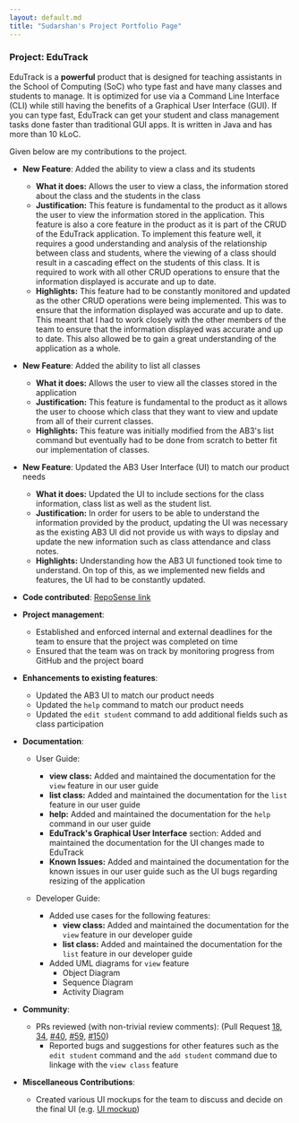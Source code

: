 ```yaml
---
layout: default.md
title: "Sudarshan's Project Portfolio Page"
---
```


### Project: EduTrack

EduTrack is a **powerful** product that is designed for teaching assistants in the School of Computing (SoC) who type fast and have many classes and students to manage. It is optimized for use via a Command Line Interface (CLI) while still having the benefits of a Graphical User Interface (GUI). If you can type fast, EduTrack can get your student and class management tasks done faster than traditional GUI apps. It is written in Java and has more than 10 kLoC.

Given below are my contributions to the project. <br>
* **New Feature**: Added the ability to view a class and its students

  * **What it does:** Allows the user to view a class, the information stored about the class and the students in the class
  * **Justification:** This feature is fundamental to the product as it allows the user to view the information stored in the application. This feature is also a core feature in the product as it is part of the CRUD of the EduTrack application. To implement this feature well, it requires a good understanding and analysis of the relationship between class and students, where the viewing of a class should result in a cascading effect on the students of this class. It is required to work with all other CRUD operations to ensure that the information displayed is accurate and up to date.
  * **Highlights:** This feature had to be constantly monitored and updated as the other CRUD operations were being implemented. This was to ensure that the information displayed was accurate and up to date. This meant that I had to work closely with the other members of the team to ensure that the information displayed was accurate and up to date. This also allowed be to gain a great understanding of the application as a whole. <br>
* **New Feature**: Added the ability to list all classes

  * **What it does:** Allows the user to view all the classes stored in the application
  * **Justification:** This feature is fundamental to the product as it allows the user to choose which class that they want to view and update from all of their current classes.
  * **Highlights:** This feature was initially modified from the AB3's list command but eventually had to be done from scratch to better fit our implementation of classes. <br>
* **New Feature**: Updated the AB3 User Interface (UI) to match our product needs

  * **What it does:** Updated the UI to include sections for the class information, class list as well as the student list.
  * **Justification:** In order for users to be able to understand the information provided by the product, updating the UI was necessary as the existing AB3 UI did not provide us with ways to dipslay and update the new information such as class attendance and class notes.
  * **Highlights:** Understanding how the AB3 UI functioned took time to understand. On top of this, as we implemented new fields and features, the UI had to be constantly updated. <br>
* **Code contributed**: [RepoSense link](https://nus-cs2103-ay2324s1.github.io/tp-dashboard/?search=sudarshan2401&breakdown=true)<br>
* **Project management**:

    * Established and enforced internal and external deadlines for the team to ensure that the project was completed on time
    * Ensured that the team was on track by monitoring progress from GitHub and the project board <br>
* **Enhancements to existing features**:

  * Updated the AB3 UI to match our product needs
  * Updated the `help` command to match our product needs
  * Updated the `edit student` command to add additional fields such as class participation <br>
* **Documentation**:

  * User Guide:
    * **view class:** Added and maintained the documentation for the `view` feature in our user guide
    * **list class:** Added and maintained the documentation for the `list` feature in our user guide
    * **help:** Added and maintained the documentation for the `help` command in our user guide
    * **EduTrack's Graphical User Interface** section: Added and maintained the documentation for the UI changes made to EduTrack
    * **Known Issues:** Added and maintained the documentation for the known issues in our user guide such as the UI bugs regarding resizing of the application

  * Developer Guide:
    * Added use cases for the following features:
      * **view class:** Added and maintained the documentation for the `view` feature in our developer guide
      * **list class:** Added and maintained the documentation for the `list` feature in our developer guide
    * Added UML diagrams for `view` feature
      * Object Diagram
      * Sequence Diagram
      * Activity Diagram <br>
* **Community**:

  * PRs reviewed (with non-trivial review comments): (Pull Request [18](https://github.com/AY2324S1-CS2103T-T15-3/tp/pull/18), [34]((https://github.com/AY2324S1-CS2103T-T15-3/tp/pull/34)), [#40](https://github.com/AY2324S1-CS2103T-T15-3/tp/pull/40), [#59](https://github.com/AY2324S1-CS2103T-T15-3/tp/pull/59), [#150](https://github.com/AY2324S1-CS2103T-T15-3/tp/pull/150))
    * Reported bugs and suggestions for other features such as the `edit student` command and the `add student` command due to linkage with the `view class` feature <br>
* **Miscellaneous Contributions**:

  * Created various UI mockups for the team to discuss and decide on the final UI (e.g. [UI mockup](../images/UiMockup.png))
